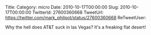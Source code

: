 Title: 
Category: micro
Date: 2010-10-17T00:00:00
Slug: 2010-10-17T00:00:00
TwitterId: 27600360668
TweetUrl: https://twitter.com/mark_philpot/status/27600360668
ReTweetUser: 

Why the hell does AT&T suck in las Vegas? It's a freaking flat desert!